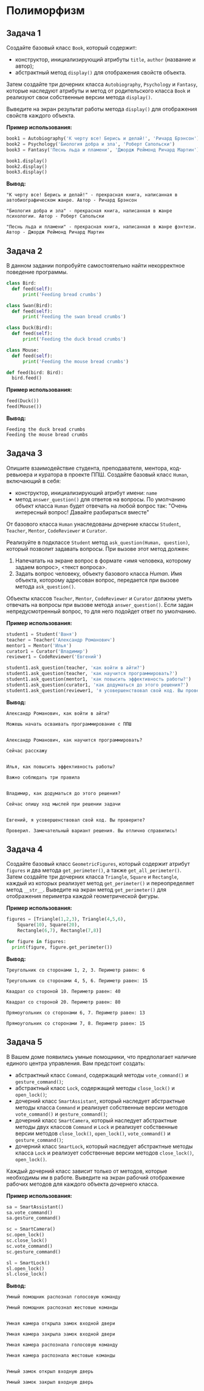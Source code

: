 # Полиморфизм

## Задача 1 

Создайте базовый класс `Book`, который содержит:

- конструктор, инициализирующий атрибуты `title`, `author` (название и автор);
- абстрактный метод `display()` для отображения свойств объекта.

Затем создайте три дочерних класса `Autobiography`, `Psychology` и `Fantasy`, которые наследуют атрибуты и метод от родительского класса `Book` и реализуют свои собственные версии метода `display()`. 

Выведите на экран результат работы метода `display()` для отображения свойств каждого объекта.

**Пример использования:**

```python 
book1 = Autobiography('К черту все! Берись и делай!', 'Ричард Брэнсон')
book2 = Psychology('Биология добра и зла', 'Роберт Сапольски')
book3 = Fantasy('Песнь льда и пламени', 'Джордж Реймонд Ричард Мартин')

book1.display()
book2.display()
book3.display()
```

**Вывод:**
```
"К черту все! Берись и делай!" - прекрасная книга, написанная в автобиографическом жанре. Автор - Ричард Брэнсон

"Биология добра и зла" - прекрасная книга, написанная в жанре психологии. Автор - Роберт Сапольски

"Песнь льда и пламени" - прекрасная книга, написанная в жанре фэнтези. Автор - Джордж Реймонд Ричард Мартин
```

## Задача 2

В данном задании попробуйте самостоятельно найти некорректное поведение программы.
```python
class Bird:
  def feed(self):
      print('Feeding bread crumbs')

class Swan(Bird):
  def feed(self):
      print('Feeding the swan bread crumbs')

class Duck(Bird):
  def feed(self):
      print('Feeding the duck bread crumbs')

class Mouse:
  def feed(self):
      print('Feeding the mouse bread crumbs')

def feed(bird: Bird):
  bird.feed()
```

**Пример использования:**
```python
feed(Duck())
feed(Mouse())
```

**Вывод:**
```
Feeding the duck bread crumbs
Feeding the mouse bread crumbs
```
## Задача 3

Опишите взаимодействие студента, преподавателя, ментора, код-ревьюера и куратора в проекте ППШ. 
Создайте базовый класс `Human`, включающий в себя: 

- конструктор, инициализирующий атрибут имени: `name`
- метод `answer_question()` для ответов на вопросы. По умолчанию объект класса `Human` будет отвечать на любой вопрос так: "Очень интересный вопрос! Давайте разбираться вместе" 

От базового класса `Human` унаследованы дочерние классы `Student`, `Teacher`, `Mentor`, `CodeReviewer` и `Curator`. 

Реализуйте в подклассе `Student` метод `ask_question(Human, question)`, который позволит задавать вопросы. При вызове этот метод должен: 

1) Напечатать на экране вопрос в формате <имя человека, которому задаем вопрос>, <текст вопроса>.
2) Задать вопрос человеку, объекту базового класса $Human$. Имя объекта, которому адресован вопрос, передается при вызове метода `ask_question()`.

Объекты классов `Teacher`, `Mentor`, `CodeReviewer` и `Curator` должны уметь отвечать на вопросы при вызове метода `answer_question()`. Если задан непредусмотренный вопрос, то для него подойдет ответ по умолчанию.

**Пример использования:**
```python
student1 = Student('Ваня')
teacher = Teacher('Александр Романович')
mentor1 = Mentor('Илья')
curator1 = Curator('Владимир')
reviewer1 = CodeReviewer('Евгений')

student1.ask_question(teacher, 'как войти в айти?')
student1.ask_question(teacher, 'как научится программировать?')
student1.ask_question(mentor1, 'как повысить эффективность работы?')
student1.ask_question(curator1, 'как додуматься до этого решения?')
student1.ask_question(reviewer1, 'я усовершенствовал свой код. Вы проверите?')
```

**Вывод:**
```
Александр Романович, как войти в айти?

Можешь начать осваивать программирование с ППШ


Александр Романович, как научится программировать?

Сейчас расскажу


Илья, как повысить эффективность работы?

Важно соблюдать три правила


Владимир, как додуматься до этого решения?

Сейчас опишу ход мыслей при решении задачи


Евгений, я усовершенствовал свой код. Вы проверите?

Проверил. Замечательный вариант решения. Вы отлично справились!
```

## Задача 4

Создайте базовый класс `GeometricFigures`, который содержит атрибут `figures` и два метода `get_perimeter()`, а также `get_all_perimeter()`. 
Затем создайте три дочерних класса `Triangle`, `Square` и `Rectangle`, каждый из которых реализует метод `get_perimeter()` и переопределяет метод `__str__`. 
Выведите на экран метод `get_perimeter()` для отображения периметра каждой геометрической фигуры.

**Пример использования:**
```python       
figures = [Triangle(1,2,3), Triangle(4,5,6),
    Square(10), Square(20),
    Rectangle(6,7), Rectangle(7,8)]

for figure in figures:
  print(figure, figure.get_perimeter())
```

**Вывод:**
```
Треугольник со сторонами 1, 2, 3. Периметр равен: 6

Треугольник со сторонами 4, 5, 6. Периметр равен: 15

Квадрат со стороной 10. Периметр равен: 40

Квадрат со стороной 20. Периметр равен: 80

Прямоугольник со сторонами 6, 7. Периметр равен: 13

Прямоугольник со сторонами 7, 8. Периметр равен: 15
```

## Задача 5

В Вашем доме появились умные помощники, что предполагает наличие единого центра управления. Вам предстоит создать: 

- абстрактный класс `Command`, содержащий методы `vote_command()` и `gesture_command()`;
- абстрактный класс `Lock`, содержащий методы `close_lock()` и `open_lock()`; 
- дочерний класс `SmartAssistant`, который наследует абстрактные методы класса `Command` и реализует собственные версии методов `vote_command()` и `gesture_command()`; 
- дочерний класс `SmartCamera`, который наследует абстрактные методы двух классов `Command` и `Lock` и реализует собственные версии методов `close_lock()`, `open_lock()`, `vote_command()` и `gesture_command()`;
- дочерний класс `SmartLock`, который наследует абстрактные методы класса `Lock` и реализует собственные версии методов `close_lock()`, `open_lock()`.

Каждый дочерний класс зависит только от методов, которые необходимы им в работе. Выведите на экран рабочий отображение рабочих методов для каждого объекта дочернего класса. 

**Пример использования:**

```python  
sa = SmartAssistant()
sa.vote_command()
sa.gesture_command()

sc = SmartCamera()
sc.open_lock()
sc.close_lock()
sc.vote_command()
sc.gesture_command()

sl = SmartLock()
sl.open_lock()
sl.close_lock()
```

**Вывод:**
```
Умный помощник распознал голосовую команду

Умный помощник распознал жестовые команды


Умная камера открыла замок входной двери

Умная камера закрыла замок входной двери

Умная камера распознала голосовую команду

Умная камера распознала жестовые команды


Умный замок открыл входную дверь

Умный замок закрыл входную дверь
``` 
